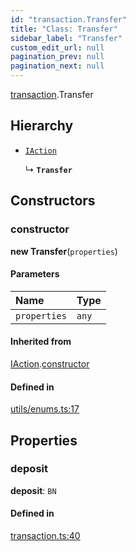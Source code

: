```yaml
---
id: "transaction.Transfer"
title: "Class: Transfer"
sidebar_label: "Transfer"
custom_edit_url: null
pagination_prev: null
pagination_next: null
---
```


[transaction](../modules/transaction.md).Transfer

## Hierarchy

- [`IAction`](transaction.IAction.md)

  ↳ **`Transfer`**

## Constructors

### constructor

**new Transfer**(`properties`)

#### Parameters

| Name | Type |
| :------ | :------ |
| `properties` | `any` |

#### Inherited from

[IAction](transaction.IAction.md).[constructor](transaction.IAction.md#constructor)

#### Defined in

[utils/enums.ts:17](https://github.com/maxhr/near--near-api-js/blob/d8efa7d5/packages/near-api-js/src/utils/enums.ts#L17)

## Properties

### deposit

 **deposit**: `BN`

#### Defined in

[transaction.ts:40](https://github.com/maxhr/near--near-api-js/blob/d8efa7d5/packages/near-api-js/src/transaction.ts#L40)
